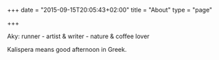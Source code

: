 +++
date = "2015-09-15T20:05:43+02:00"
title = "About"
type = "page"

+++


Aky: runner - artist & writer - nature & coffee lover

Kalispera means good afternoon in Greek.